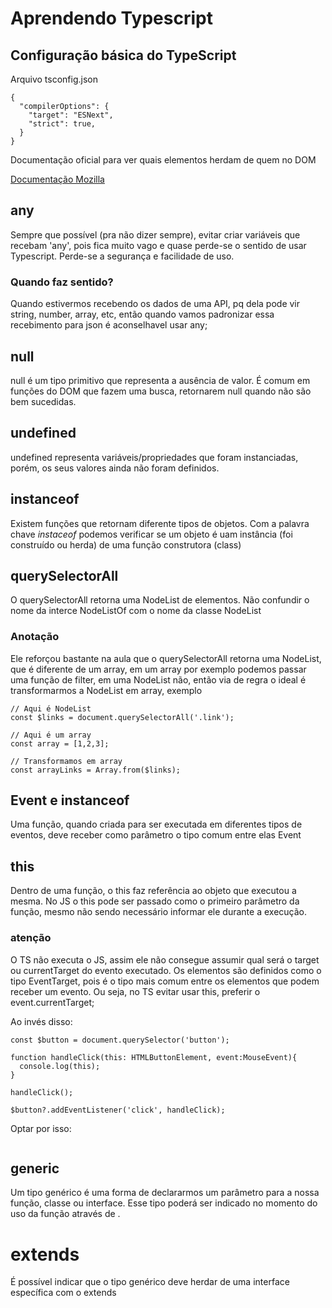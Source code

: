 # Aprendendo Typescript

## Configuração básica do TypeScript

Arquivo tsconfig.json

```
{
  "compilerOptions": {
    "target": "ESNext",
    "strict": true,
  }
}

```

Documentação oficial para ver quais elementos herdam de quem no DOM

[Documentação Mozilla](https://developer.mozilla.org/en-US/docs/Web/API)

## any

Sempre que possível (pra não dizer sempre), evitar criar variáveis que recebam 'any', pois fica muito vago e quase perde-se o sentido de usar Typescript. Perde-se a segurança e facilidade de uso.

### Quando faz sentido?

Quando estivermos recebendo os dados de uma API, pq dela pode vir string, number, array, etc, então quando vamos padronizar essa recebimento para json é aconselhavel usar any;

## null

null é um tipo primitivo que representa a ausência de valor. É comum em funções do DOM que fazem uma busca, retornarem null quando não são bem sucedidas.

## undefined

undefined representa variáveis/propriedades que foram instanciadas, porém, os seus valores ainda não foram definidos.

## instanceof

Existem funções que retornam diferente tipos de objetos. Com a palavra chave _instaceof_ podemos verificar se um objeto é uam instância (foi construído ou herda) de uma função construtora (class)

## querySelectorAll

O querySelectorAll retorna uma NodeList de elementos. Não confundir o nome da interce NodeListOf com o nome da classe NodeList

### Anotação

Ele reforçou bastante na aula que o querySelectorAll retorna uma NodeList, que é diferente de um array, em um array por exemplo podemos passar uma função de filter, em uma NodeList não, então via de regra o ideal é transformarmos a NodeList em array, exemplo

```
// Aqui é NodeList
const $links = document.querySelectorAll('.link');

// Aqui é um array
const array = [1,2,3];

// Transformamos em array
const arrayLinks = Array.from($links);
```

## Event e instanceof

Uma função, quando criada para ser executada em diferentes tipos de eventos, deve receber como parâmetro o tipo comum entre elas Event

## this

Dentro de uma função, o this faz referência ao objeto que executou a mesma. No JS o this pode ser passado como o primeiro parâmetro da função, mesmo não sendo necessário informar ele durante a execução.

### atenção

O TS não executa o JS, assim ele não consegue assumir qual será o target ou currentTarget do evento executado. Os elementos são definidos como o tipo EventTarget, pois é o tipo mais comum entre os elementos que podem receber um evento. Ou seja, no TS evitar usar this, preferir o event.currentTarget;

Ao invés disso:

```
const $button = document.querySelector('button');

function handleClick(this: HTMLButtonElement, event:MouseEvent){
  console.log(this);
}

handleClick();

$button?.addEventListener('click', handleClick);
```

Optar por isso:

```

```

## generic

Um tipo genérico é uma forma de declararmos um parâmetro para a nossa função, classe ou interface. Esse tipo poderá ser indicado no momento do uso da função através de <Tipo>.

# extends

É possível indicar que o tipo genérico deve herdar de uma interface específica com o extends
